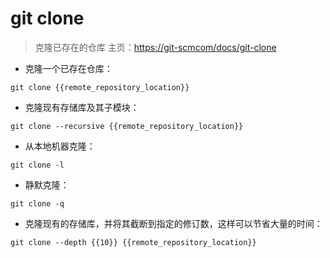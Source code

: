# git clone

> 克隆已存在的仓库
> 主页：<https://git-scmcom/docs/git-clone>

- 克隆一个已存在仓库：

`git clone {{remote_repository_location}}`

- 克隆现有存储库及其子模块：

`git clone --recursive {{remote_repository_location}}`

- 从本地机器克隆：

`git clone -l`

- 静默克隆：

`git clone -q`

- 克隆现有的存储库，并将其截断到指定的修订数，这样可以节省大量的时间：

`git clone --depth {{10}} {{remote_repository_location}}`

[#]: contributors: ([ZH]，[CL]，[Justice])